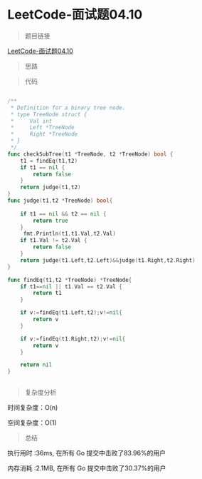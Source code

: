 # LeetCode-面试题04.10

>题目链接

[LeetCode-面试题04.10](https://leetcode-cn.com/problems/check-subtree-lcci/)

> 思路


>代码

```go

/**
 * Definition for a binary tree node.
 * type TreeNode struct {
 *     Val int
 *     Left *TreeNode
 *     Right *TreeNode
 * }
 */
func checkSubTree(t1 *TreeNode, t2 *TreeNode) bool {
    t1 = findEq(t1,t2)
    if t1 == nil {
        return false
    }
    return judge(t1,t2)
}
func judge(t1,t2 *TreeNode) bool{
   
    if t1 == nil && t2 == nil {
        return true
    }
     fmt.Println(t1,t1.Val,t2.Val)
    if t1.Val != t2.Val {
        return false
    }
    return judge(t1.Left,t2.Left)&&judge(t1.Right,t2.Right)
}

func findEq(t1,t2 *TreeNode) *TreeNode{
    if t1==nil || t1.Val == t2.Val {
        return t1
    }

    if v:=findEq(t1.Left,t2);v!=nil{
        return v
    }

    if v:=findEq(t1.Right,t2);v!=nil{
        return v
    }

    return nil
}



```

>复杂度分析

时间复杂度：O(n)

空间复杂度：O(1)

>总结

执行用时 :36ms, 在所有 Go 提交中击败了83.96%的用户

内存消耗 :2.1MB, 在所有 Go 提交中击败了30.37%的用户
